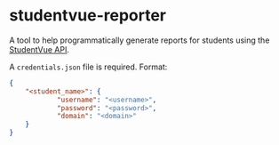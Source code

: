 # studentvue-reporter
 
A tool to help programmatically generate reports for students using the [StudentVue API](https://github.com/StudentVue/StudentVue.py).

A `credentials.json` file is required. Format:
```json
{
    "<student_name>": {
            "username": "<username>",
            "password": "<password>",
            "domain": "<domain>"
    }
}
```
